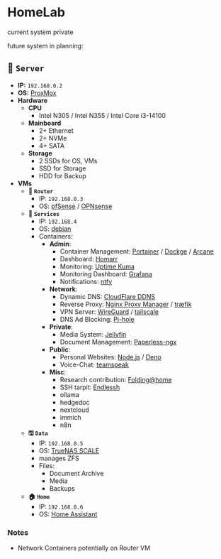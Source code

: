 # HomeLab

current system private

future system in planning:

## **🍗 `Server`**

- **IP:** `192.168.0.2`
- **OS:** [ProxMox](https://www.proxmox.com/)
- **Hardware**
  - **CPU**
    - Intel N305 / Intel N355 / Intel Core i3-14100
  - **Mainboard**
    - 2+ Ethernet
    - 2+ NVMe
    - 4+ SATA
  - **Storage**
    - 2 SSDs for OS, VMs
    - SSD for Storage
    - HDD for Backup
- **VMs**
  - **🛜 `Router`**
    - IP: `192.168.0.3`
    - OS: [pfSense](https://www.pfsense.org/) / [OPNsense](https://opnsense.org/)
  - **🐋 `Services`**
    - IP: `192.168.4`
    - OS: [debian](https://www.debian.org/)
    - Containers:
      - **Admin**:
        - Container Management: [Portainer](https://www.portainer.io/) / [Dockge](https://dockge.kuma.pet/) / [Arcane](https://arcane.ofkm.dev/)
        - Dashboard: [Homarr](https://homarr.dev/)
        - Monitoring: [Uptime Kuma](https://uptime.kuma.pet/)
        - Monitoring Dashboard: [Grafana](https://grafana.com/)
        - Notifications: [ntfy](https://docs.ntfy.sh/)
      - **Network**:
        - Dynamic DNS: [CloudFlare DDNS](https://hub.docker.com/r/oznu/cloudflare-ddns)
        - Reverse Proxy: [Nginx Proxy Manager](https://nginxproxymanager.com/) / [træfik](https://traefik.io/)
        - VPN Server: [WireGuard](https://www.wireguard.com/) / [tailscale](https://tailscale.com/)
        - DNS Ad Blocking: [Pi-hole](https://pi-hole.net/)
      - **Private**:
        - Media System: [Jellyfin](https://jellyfin.org/)
        - Document Management: [Paperless-ngx](https://docs.paperless-ngx.com/)
      - **Public**:
        - Personal Websites: [Node.js](https://nodejs.org/) / [Deno](https://deno.com/)
        - Voice-Chat: [teamspeak](https://www.teamspeak.com/)
      - **Misc**:
        - Research contribution: [Folding@home](https://foldingathome.org/)
        - SSH tarpit: [Endlessh](https://github.com/skeeto/endlessh)
        - ollama
        - hedgedoc
        - nextcloud
        - immich
        - n8n
  - **🖫 `Data`**
    - IP: `192.168.0.5`
    - OS: [TrueNAS SCALE](https://www.truenas.com/truenas-scale/)
    - manages ZFS
    - Files:
      - Document Archive
      - Media
      - Backups
  - **🏠 `Home`**
    - IP: `192.168.0.6`
    - OS: [Home Assistant](https://www.home-assistant.io/)

### Notes

- Network Containers potentially on Router VM
